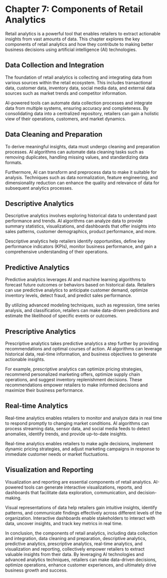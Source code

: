 Chapter 7: Components of Retail Analytics
=========================================

Retail analytics is a powerful tool that enables retailers to extract actionable insights from vast amounts of data. This chapter explores the key components of retail analytics and how they contribute to making better business decisions using artificial intelligence (AI) technologies.

Data Collection and Integration
-------------------------------

The foundation of retail analytics is collecting and integrating data from various sources within the retail ecosystem. This includes transactional data, customer data, inventory data, social media data, and external data sources such as market trends and competitor information.

AI-powered tools can automate data collection processes and integrate data from multiple systems, ensuring accuracy and completeness. By consolidating data into a centralized repository, retailers can gain a holistic view of their operations, customers, and market dynamics.

Data Cleaning and Preparation
-----------------------------

To derive meaningful insights, data must undergo cleaning and preparation processes. AI algorithms can automate data cleaning tasks such as removing duplicates, handling missing values, and standardizing data formats.

Furthermore, AI can transform and preprocess data to make it suitable for analysis. Techniques such as data normalization, feature engineering, and dimensionality reduction can enhance the quality and relevance of data for subsequent analytics processes.

Descriptive Analytics
---------------------

Descriptive analytics involves exploring historical data to understand past performance and trends. AI algorithms can analyze data to provide summary statistics, visualizations, and dashboards that offer insights into sales patterns, customer demographics, product performance, and more.

Descriptive analytics help retailers identify opportunities, define key performance indicators (KPIs), monitor business performance, and gain a comprehensive understanding of their operations.

Predictive Analytics
--------------------

Predictive analytics leverages AI and machine learning algorithms to forecast future outcomes or behaviors based on historical data. Retailers can use predictive analytics to anticipate customer demand, optimize inventory levels, detect fraud, and predict sales performance.

By utilizing advanced modeling techniques, such as regression, time series analysis, and classification, retailers can make data-driven predictions and estimate the likelihood of specific events or outcomes.

Prescriptive Analytics
----------------------

Prescriptive analytics takes predictive analytics a step further by providing recommendations and optimal courses of action. AI algorithms can leverage historical data, real-time information, and business objectives to generate actionable insights.

For example, prescriptive analytics can optimize pricing strategies, recommend personalized marketing offers, optimize supply chain operations, and suggest inventory replenishment decisions. These recommendations empower retailers to make informed decisions and maximize their business performance.

Real-time Analytics
-------------------

Real-time analytics enables retailers to monitor and analyze data in real time to respond promptly to changing market conditions. AI algorithms can process streaming data, sensor data, and social media feeds to detect anomalies, identify trends, and provide up-to-date insights.

Real-time analytics enables retailers to make agile decisions, implement dynamic pricing strategies, and adjust marketing campaigns in response to immediate customer needs or market fluctuations.

Visualization and Reporting
---------------------------

Visualization and reporting are essential components of retail analytics. AI-powered tools can generate interactive visualizations, reports, and dashboards that facilitate data exploration, communication, and decision-making.

Visual representations of data help retailers gain intuitive insights, identify patterns, and communicate findings effectively across different levels of the organization. Interactive dashboards enable stakeholders to interact with data, uncover insights, and track key metrics in real time.

In conclusion, the components of retail analytics, including data collection and integration, data cleaning and preparation, descriptive analytics, predictive analytics, prescriptive analytics, real-time analytics, and visualization and reporting, collectively empower retailers to extract valuable insights from their data. By leveraging AI technologies and advanced analytics techniques, retailers can make data-driven decisions, optimize operations, enhance customer experiences, and ultimately drive business growth and success.
